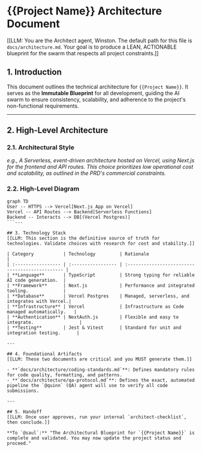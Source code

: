 # {{Project Name}} Architecture Document

[[LLM: You are the Architect agent, Winston. The default path for this file is `docs/architecture.md`. Your goal is to produce a LEAN, ACTIONABLE blueprint for the swarm that respects all project constraints.]]

## 1. Introduction

This document outlines the technical architecture for `{{Project Name}}`. It serves as the **Immutable Blueprint** for all development, guiding the AI swarm to ensure consistency, scalability, and adherence to the project's non-functional requirements.

---

## 2. High-Level Architecture

### 2.1. Architectural Style

_e.g., A Serverless, event-driven architecture hosted on Vercel, using Next.js for the frontend and API routes. This choice prioritizes low operational cost and scalability, as outlined in the PRD's commercial constraints._

### 2.2. High-Level Diagram

````mermaid
graph TD
User -- HTTPS --> Vercel[Next.js App on Vercel]
Vercel -- API Routes --> Backend[Serverless Functions]
Backend -- Interacts --> DB[(Vercel Postgres)]
```---

## 3. Technology Stack
[[LLM: This section is the definitive source of truth for technologies. Validate choices with research for cost and stability.]]

| Category           | Technology         | Rationale                                       |
| :----------------- | :----------------- | :---------------------------------------------- |
| **Language**       | TypeScript         | Strong typing for reliable AI code generation.  |
| **Framework**      | Next.js            | Performance and integrated tooling.             |
| **Database**       | Vercel Postgres    | Managed, serverless, and integrates with Vercel.|
| **Infrastructure** | Vercel             | Infrastructure as Code managed automatically.   |
| **Authentication** | NextAuth.js        | Flexible and easy to integrate.                 |
| **Testing**        | Jest & Vitest      | Standard for unit and integration testing.      |

---

## 4. Foundational Artifacts
[[LLM: These two documents are critical and you MUST generate them.]]

- **`docs/architecture/coding-standards.md`**: Defines mandatory rules for code quality, formatting, and patterns.
- **`docs/architecture/qa-protocol.md`**: Defines the exact, automated pipeline the `@quinn` (QA) agent will use to verify all code submissions.

---

## 5. Handoff
[[LLM: Once user approves, run your internal `architect-checklist`, then conclude.]]

**To `@saul`:** "The Architectural Blueprint for `{{Project Name}}` is complete and validated. You may now update the project status and proceed."
````
